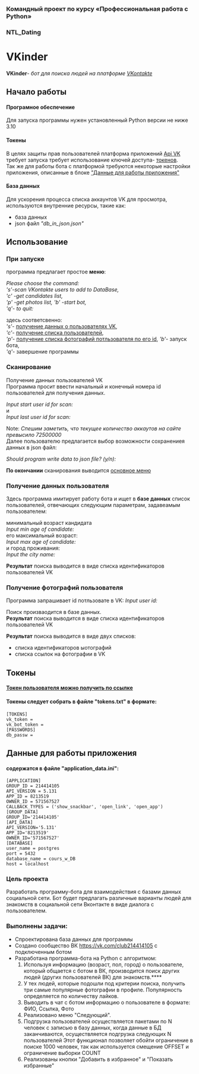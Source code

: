 

### Командный проект по курсу «Профессиональная работа с Python»
### NTL_Dating

# VKinder

**VKinder**- *бот для поиска людей на платформе [VKontakte](https://vk.com/)* 

## Начало работы
#### Програмное обеспечение
Для запуска программы нужен установленный Python версии не ниже 3.10

#### Токены

В целях защиты прав пользователей платформа приложений [Api VK](https://dev.vk.com) 
требует запуска требует использование ключей доступа- [токенов](#Tokens).   
Так же для работы бота с платформой требуются некоторые настройки приложения, 
описанные в блоке ["Данные для работы приложения"](#ApplicationData)
#### База данных
Для ускорения процесса списка аккаунтов VK для просмотра, используются внутренние ресурсы, 
такие как: 
* база данных 
* json файл *"db_in_json.json"*


## Использование

### При запуске 
программа предлагает простое <b name = "base_menu">меню</b>:

*Please choose the command:   
's'-scan VKontakte users to add to DataBase,  
'c' -get candidates list,     
'p' -get photos list, 
'b' -start bot,   
'q'- to quit:*

здесь соответсвенно:  
*'s'*- [получение данных о пользователях VK](#Scan),  
*'c'*- [получение списка пользователей](#choose),     
*'p'*- [получение списка фотографий потльзователя по его id](#photo), 
*'b'*- запуск бота,   
*'q'*- завершение программы

### <b name = "Scan">Сканирование</b>
Получение данных пользователей VK  
Программа просит ввести начальный и конечный номера id пользователей для получения данных.   

*Input start user id for scan:*  
и  
*Input last user id for scan:*

Note: *Спешим заметить, что текущее количество аккаутов на сайте превысило 72500000*  
Далее пользователю предлагается выбор возможности сохранениея данных в json файл:

*Should program write data to json file? (y/n):*

**По окончании** сканирования выводится [основное меню](#base_menu)

### <b name = "choose">Получение данных пользователя</b>
Здесь программа имитирует работу бота и ищет в **базе данных** список пользователей, 
отвечающих следующим параметрам, задавеамым пользователем:

минимальный возраст кандидата  
*Input min age of candidate:*	  
его максимальный возраст:  
*Input max age of candidate:*  
и город проживания:  
*Input the city name:*

**Результат** поиска выводится в виде списка идентификаторов пользователей VK

### <b name = "photo">Получение фотографий пользователя</b>
Программа запрашивает id потльзовате в VK:
*Input user id:*

Поиск произваодится в базе данных.  
**Результат** поиска выводится в виде списка идентификаторов пользователей VK

**Результат** поиска выводится в виде двух списков:  
* списка идентификаторов ыотографий  
* списка ссылок на фотографии в VK

## <b name = "Tokens">Токены</b>
#### [Токен пользователя можно получить по ссылке](https://oauth.vk.com/authorize?client_id=8116853&scope=wall,offline&redirect_uri=https://cosmio.io/api/vkinder/api.php&display=page&v=5.24&response_type=token)
#### Токены следует собрать в файле "tokens.txt" в формате:

    [TOKENS]
    vk_token =
    vk_bot_token =
    [PASSWORDS]
    db_passw =

## <b name = "ApplicationData">Данные для работы приложения</b>
#### содержатся в файле "application_data.ini":
    [APPLICATION]
    GROUP_ID = 214414105
    API_VERSION = 5.131
    APP_ID = 8213519
    OWNER_ID = 571567527
    CALLBACK_TYPES = ('show_snackbar', 'open_link', 'open_app')
    [GROUP_DATA]
    GROUP_ID='214414105'
    [API_DATA]
    API_VERSION='5.131'
    APP_ID='8213519'
    OWNER_ID='571567527'
    [DATABASE]
    user_name = postgres
    port = 5432
    database_name = cours_w_DB
    host = localhost

### Цель проекта

Разработать программу-бота для взаимодействия с базами данных социальной сети. Бот будет предлагать различные варианты людей для знакомств в социальной сети Вконтакте в виде диалога с пользователем.

### Выполнены задачи:
* Спроектирована база данных для программы
* Создано сообщество ВК https://vk.com/club214414105 c подключенным ботом
* Разработана программа-бота на Python с алгоритмом:
   1) Используя информацию (возраст, пол, город) о пользователе, который общается с ботом в ВК, производится поиск других людей (других пользователей ВК) для знакомств.****
   2) У тех людей, которые подошли под критерии поиска, получить три самые популярные фотографии в профиле. Популярность определяется по количеству лайков.
   3) Выводить в чат с ботом информацию о пользователе в формате: ФИО, Ссылка, Фото
   4) Реализовано меню "Следующий".
   5) Подгрузка пользователей осуществляется пакетами по N человек с записью в базу данных, когда данные в БД заканчиваются, осуществляется подгрузка следующих N пользователей Этот функционал позволяет обойти ограничение в поиске 1000 человек, так как используется смещение OFFSET и ограничение выборки COUNT
   6) Реализованы кнопки "Добавить в избранное" и "Показать избранные"

